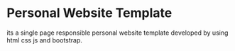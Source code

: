 <h1>Personal Website Template</h1>
its a single page responsible personal website template developed by using html css js and bootstrap. 